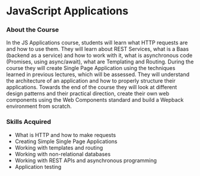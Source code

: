 # JavaScript Applications

### About the Course
In the JS Applications course, students will learn what HTTP requests are and how to use them. They will learn about REST Services, what is a Baas (backend as a service) and how to work with it, what is asynchronous code (Promises, using async/await), what are Templating and Routing. During the course they will create Single Page Application using the techniques learned in previous lectures, which will be assessed. They will understand the architecture of an application and how to properly structure their applications. Towards the end of the course they will look at different design patterns and their practical direction, create their own web components using the Web Components standard and build a Wepback environment from scratch.

### Skills Acquired
- What is HTTP and how to make requests
- Creating Simple Single Page Applications
- Working with templates and routing
- Working with non-relational databases
- Working with REST APIs and asynchronous programming
- Application testing

